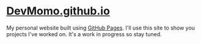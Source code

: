 # [DevMomo.github.io](http://devmomo.github.io/)

My personal website built using [GitHub Pages](https://pages.github.com/). I'll use this site to show you projects I've worked on. It's a work in progress so stay tuned.
